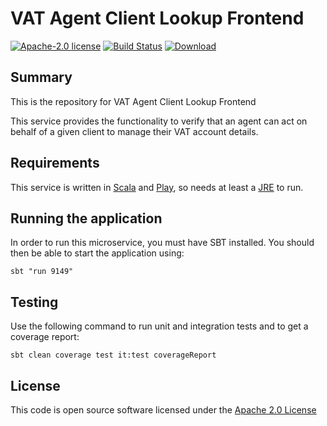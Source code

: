 # VAT Agent Client Lookup Frontend

[![Apache-2.0 license](http://img.shields.io/badge/license-Apache-brightgreen.svg)](http://www.apache.org/licenses/LICENSE-2.0.html)
[![Build Status](https://travis-ci.org/hmrc/vat-agent-client-lookup-frontend.svg)](https://travis-ci.org/hmrc/vat-agent-client-lookup-frontend)
[![Download](https://api.bintray.com/packages/hmrc/releases/vat-agent-client-lookup-frontend/images/download.svg)](https://bintray.com/hmrc/releases/vat-agent-client-lookup-frontend/_latestVersion)

## Summary

This is the repository for VAT Agent Client Lookup Frontend

This service provides the functionality to verify that an agent can act on behalf of a given client to manage their VAT account details.

## Requirements

This service is written in [Scala](http://www.scala-lang.org/) and [Play](http://playframework.com/), so needs at least a [JRE](https://www.java.com/en/download/) to run.

## Running the application

In order to run this microservice, you must have SBT installed. You should then be able to start the application using:

`sbt "run 9149"`

## Testing

Use the following command to run unit and integration tests and to get a coverage report:

`sbt clean coverage test it:test coverageReport`

## License

This code is open source software licensed under the [Apache 2.0 License]("http://www.apache.org/licenses/LICENSE-2.0.html")

